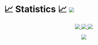 
# 📈 Statistics 📈 ![](https://komarev.com/ghpvc/?username=qorncat&color=447ff7&label=Visitor+count)


<p align="center">
  <a href="https://github.com/qorncat">
    <img src="https://github-readme-stats.vercel.app/api?username=qorncat&show_icons=true&theme=github_dark&hide_border=true" />
    <img src="https://github-readme-streak-stats.herokuapp.com/?user=qorncat&theme=github-dark-blue&hide_border=true" />
    <img src="https://activity-graph.herokuapp.com/graph?username=qorncat&theme=react-dark" />
  </a>
</p>


<p  align="center">
<img src="https://user-images.githubusercontent.com/73097560/115834477-dbab4500-a447-11eb-908a-139a6edaec5c.gif">             
<br>

